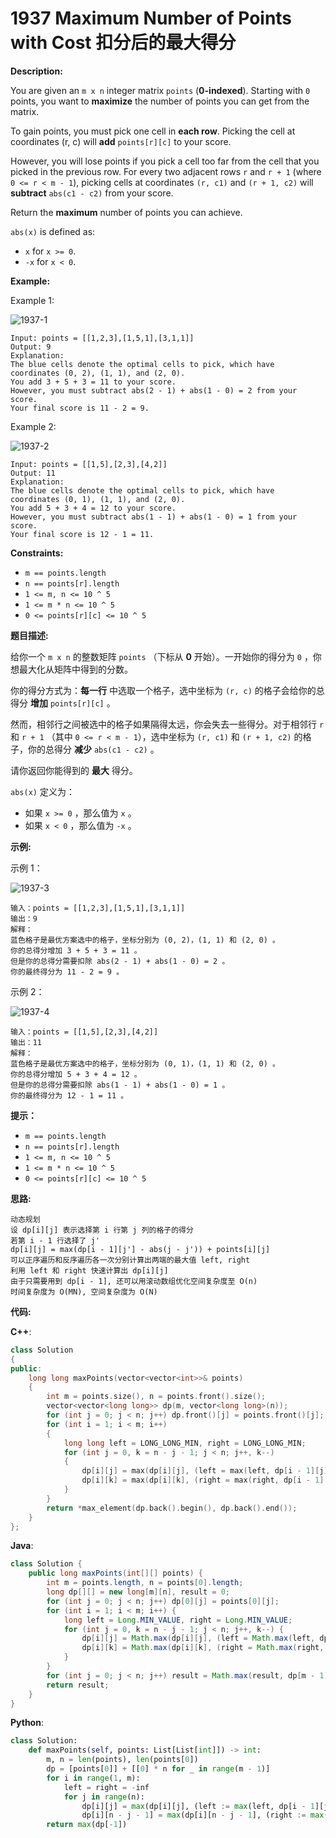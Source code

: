 # 1937 Maximum Number of Points with Cost 扣分后的最大得分

__Description:__

You are given an `m x n` integer matrix `points` (__0-indexed__). Starting with `0` points, you want to __maximize__ the number of points you can get from the matrix.

To gain points, you must pick one cell in __each row__. Picking the cell at coordinates (r, c) will __add__ `points[r][c]` to your score.

However, you will lose points if you pick a cell too far from the cell that you picked in the previous row. For every two adjacent rows `r` and `r + 1` (where `0 <= r < m - 1`), picking cells at coordinates `(r, c1)` and `(r + 1, c2)` will __subtract__ `abs(c1 - c2)` from your score.

Return the __maximum__ number of points you can achieve.

`abs(x)` is defined as:

- `x` for `x >= 0`.
- `-x` for `x < 0`.

__Example:__

Example 1:

![1937-1](https://assets.leetcode.com/uploads/2021/07/12/screenshot-2021-07-12-at-13-40-26-diagram-drawio-diagrams-net.png)

```text
Input: points = [[1,2,3],[1,5,1],[3,1,1]]
Output: 9
Explanation:
The blue cells denote the optimal cells to pick, which have coordinates (0, 2), (1, 1), and (2, 0).
You add 3 + 5 + 3 = 11 to your score.
However, you must subtract abs(2 - 1) + abs(1 - 0) = 2 from your score.
Your final score is 11 - 2 = 9.
```

Example 2:

![1937-2](https://assets.leetcode.com/uploads/2021/07/12/screenshot-2021-07-12-at-13-42-14-diagram-drawio-diagrams-net.png)

```text
Input: points = [[1,5],[2,3],[4,2]]
Output: 11
Explanation:
The blue cells denote the optimal cells to pick, which have coordinates (0, 1), (1, 1), and (2, 0).
You add 5 + 3 + 4 = 12 to your score.
However, you must subtract abs(1 - 1) + abs(1 - 0) = 1 from your score.
Your final score is 12 - 1 = 11.
```

__Constraints:__

- `m == points.length`
- `n == points[r].length`
- `1 <= m, n <= 10 ^ 5`
- `1 <= m * n <= 10 ^ 5`
- `0 <= points[r][c] <= 10 ^ 5`

__题目描述:__

给你一个 `m x n` 的整数矩阵 `points` （下标从 __0__ 开始）。一开始你的得分为 `0` ，你想最大化从矩阵中得到的分数。

你的得分方式为：__每一行__ 中选取一个格子，选中坐标为 `(r, c)` 的格子会给你的总得分 __增加__ `points[r][c]` 。

然而，相邻行之间被选中的格子如果隔得太远，你会失去一些得分。对于相邻行 `r` 和 `r + 1` （其中 `0 <= r < m - 1`），选中坐标为 `(r, c1)` 和 `(r + 1, c2)` 的格子，你的总得分 __减少__ `abs(c1 - c2)` 。

请你返回你能得到的 __最大__ 得分。

`abs(x)` 定义为：

- 如果 `x >= 0` ，那么值为 `x` 。
- 如果 `x < 0` ，那么值为 `-x` 。

__示例:__

示例 1：

![1937-3](https://assets.leetcode.com/uploads/2021/07/12/screenshot-2021-07-12-at-13-40-26-diagram-drawio-diagrams-net.png)

```text
输入：points = [[1,2,3],[1,5,1],[3,1,1]]
输出：9
解释：
蓝色格子是最优方案选中的格子，坐标分别为 (0, 2)，(1, 1) 和 (2, 0) 。
你的总得分增加 3 + 5 + 3 = 11 。
但是你的总得分需要扣除 abs(2 - 1) + abs(1 - 0) = 2 。
你的最终得分为 11 - 2 = 9 。
```

示例 2：

![1937-4](https://assets.leetcode.com/uploads/2021/07/12/screenshot-2021-07-12-at-13-42-14-diagram-drawio-diagrams-net.png)

```text
输入：points = [[1,5],[2,3],[4,2]]
输出：11
解释：
蓝色格子是最优方案选中的格子，坐标分别为 (0, 1)，(1, 1) 和 (2, 0) 。
你的总得分增加 5 + 3 + 4 = 12 。
但是你的总得分需要扣除 abs(1 - 1) + abs(1 - 0) = 1 。
你的最终得分为 12 - 1 = 11 。
```

__提示：__

- `m == points.length`
- `n == points[r].length`
- `1 <= m, n <= 10 ^ 5`
- `1 <= m * n <= 10 ^ 5`
- `0 <= points[r][c] <= 10 ^ 5`

__思路:__

```text
动态规划
设 dp[i][j] 表示选择第 i 行第 j 列的格子的得分
若第 i - 1 行选择了 j'
dp[i][j] = max(dp[i - 1][j'] - abs(j - j')) + points[i][j]
可以正序遍历和反序遍历各一次分别计算出两端的最大值 left, right
利用 left 和 right 快速计算出 dp[i][j]
由于只需要用到 dp[i - 1], 还可以用滚动数组优化空间复杂度至 O(n)
时间复杂度为 O(MN), 空间复杂度为 O(N)
```

__代码:__

__C++__:

```C++
class Solution 
{
public:
    long long maxPoints(vector<vector<int>>& points) 
    {
        int m = points.size(), n = points.front().size();
        vector<vector<long long>> dp(m, vector<long long>(n));
        for (int j = 0; j < n; j++) dp.front()[j] = points.front()[j];
        for (int i = 1; i < m; i++) 
        {
            long long left = LONG_LONG_MIN, right = LONG_LONG_MIN;
            for (int j = 0, k = n - j - 1; j < n; j++, k--) 
            {
                dp[i][j] = max(dp[i][j], (left = max(left, dp[i - 1][j] + j)) + points[i][j] - j);
                dp[i][k] = max(dp[i][k], (right = max(right, dp[i - 1][k] - k)) + points[i][k] + k);
            }
        }
        return *max_element(dp.back().begin(), dp.back().end());
    }
};
```

__Java__:

```Java
class Solution {
    public long maxPoints(int[][] points) {
        int m = points.length, n = points[0].length;
        long dp[][] = new long[m][n], result = 0;
        for (int j = 0; j < n; j++) dp[0][j] = points[0][j];
        for (int i = 1; i < m; i++) {
            long left = Long.MIN_VALUE, right = Long.MIN_VALUE;
            for (int j = 0, k = n - j - 1; j < n; j++, k--) {
                dp[i][j] = Math.max(dp[i][j], (left = Math.max(left, dp[i - 1][j] + j)) + points[i][j] - j);
                dp[i][k] = Math.max(dp[i][k], (right = Math.max(right, dp[i - 1][k] - k)) + points[i][k] + k);
            }
        }
        for (int j = 0; j < n; j++) result = Math.max(result, dp[m - 1][j]);
        return result;
    }
} 
```

__Python__:

```Python
class Solution:
    def maxPoints(self, points: List[List[int]]) -> int:
        m, n = len(points), len(points[0])
        dp = [points[0]] + [[0] * n for _ in range(m - 1)]
        for i in range(1, m):
            left = right = -inf
            for j in range(n):
                dp[i][j] = max(dp[i][j], (left := max(left, dp[i - 1][j] + j)) + points[i][j] - j)
                dp[i][n - j - 1] = max(dp[i][n - j - 1], (right := max(right, dp[i - 1][n - j - 1] - n + j + 1)) + points[i][n - j - 1] + n - j - 1)
        return max(dp[-1])
```
